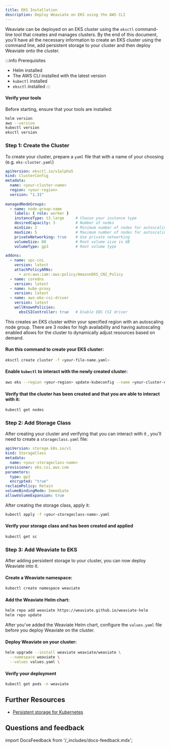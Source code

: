 ```yaml
---
title: EKS Installation
description: Deploy Weaviate on EKS using the AWS CLI
---
```


Weaviate can be deployed on an EKS cluster using the `eksctl` command-line tool that creates and manages clusters. By the end of this document, you'll have all the necessary information to create an EKS cluster using the command line, add persistent storage to your cluster and then deploy Weaviate onto the cluster. 

:::info Prerequisites

- Helm installed
- The AWS CLI installed with the latest version
- `kubectl` installed
- `eksctl` installed
:::

#### Verify your tools

Before starting, ensure that your tools are installed:

```bash
helm version
aws --version
kubectl version
eksctl version
```

### Step 1: Create the Cluster

To create your cluster, prepare a `yaml` file that with a name of your choosing (e.g. `eks-cluster.yaml`)

```yaml
apiVersion: eksctl.io/v1alpha5
kind: ClusterConfig
metadata:
  name: <your-cluster-name>
  region: <your-region>
  version: "1.31"
  
managedNodeGroups:
  - name: node-group-name
    labels: { role: worker }
    instanceType: t3.large     # Choose your instance type
    desiredCapacity: 3         # Number of nodes
    minSize: 2                 # Minimum number of nodes for autoscaling
    maxSize: 5                 # Maximum number of nodes for autoscaling
    privateNetworking: true    # Use private networking
    volumeSize: 80             # Root volume size in GB
    volumeType: gp3            # Root volume type

addons:
  - name: vpc-cni
    version: latest
    attachPolicyARNs:
      - arn:aws:iam::aws:policy/AmazonEKS_CNI_Policy
  - name: coredns
    version: latest
  - name: kube-proxy
    version: latest
  - name: aws-ebs-csi-driver
    version: latest
    wellKnownPolicies:
      ebsCSIController: true   # Enable EBS CSI driver
```

This creates an EKS cluster within your specified region with an autoscaling node group. There are 3 nodes for high availability and having autoscaling enabled allows for the cluster to dynamically adjust resources based on demand.

#### Run this command to create your EKS cluster:

```bash
eksctl create cluster -f <your-file-name.yaml>
```

#### Enable `kubectl` to interact with the newly created cluster:

```bash
aws eks --region <your-region> update-kubeconfig --name <your-cluster-name>
```

#### Verify that the cluster has been created and that you are able to interact with it:

```bash
kubectl get nodes
```

### Step 2: Add Storage Class

After creating your cluster and verifying that you can interact with it , you'll need to create a `storageclass.yaml` file:
```yaml
apiVersion: storage.k8s.io/v1
kind: StorageClass
metadata:
  name: <your-storageclass-name>
provisioner: ebs.csi.aws.com
parameters:
  type: gp3
  encrypted: "true"
reclaimPolicy: Retain
volumeBindingMode: Immediate
allowVolumeExpansion: true
```

After creating the storage class, apply it: 
```bash
kubectl apply -f <your-storageclass-name>.yaml
```


#### Verify your storage class and has been created and applied

```bash
kubectl get sc
```

### Step 3: Add Weaviate to EKS

After adding persistent storage to your cluster, you can now deploy Weaviate into it.  

#### Create a Weaviate namespace:

```bash
kubectl create namespace weaviate
```

#### Add the Weaviate Helm chart:

```bash
helm repo add weaviate https://weaviate.github.io/weaviate-helm
helm repo update
```

After you've added the Weaviate Helm chart, configure the `values.yaml` file before you deploy Weaviate on the cluster. 


#### Deploy Weaviate on your cluster:

```bash
helm upgrade --install weaviate weaviate/weaviate \
  --namespace weaviate \
  --values values.yaml \
```

#### Verify your deployment

```bash
kubectl get pods -n weaviate
```

## Further Resources

- [Persistent storage for Kubernetes](https://aws.amazon.com/blogs/storage/persistent-storage-for-kubernetes/)

## Questions and feedback

import DocsFeedback from '/_includes/docs-feedback.mdx';

<DocsFeedback/>
